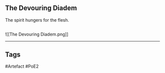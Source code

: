 ## The Devouring Diadem
The spirit hungers for the flesh.
##
![[The Devouring Diadem.png]]

---
## Tags
#Artefact
#PoE2
